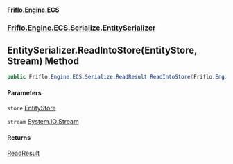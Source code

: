 #### [Friflo.Engine.ECS](index.md#'index')
### [Friflo.Engine.ECS.Serialize](Friflo.Engine.ECS.Serialize.md#'Friflo.Engine.ECS.Serialize').[EntitySerializer](EntitySerializer.md#'Friflo.Engine.ECS.Serialize.EntitySerializer')

## EntitySerializer.ReadIntoStore(EntityStore, Stream) Method

```csharp
public Friflo.Engine.ECS.Serialize.ReadResult ReadIntoStore(Friflo.Engine.ECS.EntityStore store, System.IO.Stream stream);
```
#### Parameters

<a name='Friflo.Engine.ECS.Serialize.EntitySerializer.ReadIntoStore(Friflo.Engine.ECS.EntityStore,System.IO.Stream).store'></a>

`store` [EntityStore](EntityStore.md#'Friflo.Engine.ECS.EntityStore')

<a name='Friflo.Engine.ECS.Serialize.EntitySerializer.ReadIntoStore(Friflo.Engine.ECS.EntityStore,System.IO.Stream).stream'></a>

`stream` [System.IO.Stream](https://docs.microsoft.com/en-us/dotnet/api/System.IO.Stream#'System.IO.Stream')

#### Returns
[ReadResult](ReadResult.md#'Friflo.Engine.ECS.Serialize.ReadResult')
